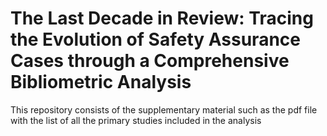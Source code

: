# The Last Decade in Review: Tracing the Evolution of Safety Assurance Cases through a Comprehensive Bibliometric Analysis
This repository consists of the supplementary material such as the pdf file with the list of all the primary studies included in the analysis
